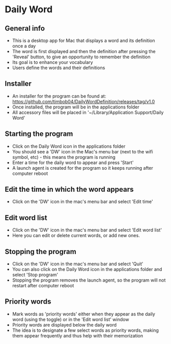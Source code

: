 # Daily Word

## General info
* This is a desktop app for Mac that displays a word and its definition once a day
* The word is first displayed and then the definition after pressing the 'Reveal' button, to give an opportunity to remember the definition
* Its goal is to enhance your vocabulary
* Users define the words and their definitions

## Installer
* An installer for the program can be found at: https://github.com/timbob04/DailyWordDefinition/releases/tag/v1.0
* Once installed, the program will be in the applications folder
* All accessory files will be placed in '~/Library/Application Support/Daily Word'

## Starting the program
* Click on the Daily Word icon in the applications folder
* You should see a 'DW' icon in the Mac's menu bar (next to the wifi symbol, etc) - this means the program is running
* Enter a time for the daily word to appear and press 'Start'
* A launch agent is created for the program so it keeps running after computer reboot

## Edit the time in which the word appears
* Click on the 'DW' icon in the mac's menu bar and select 'Edit time'

## Edit word list
* Click on the 'DW' icon in the mac's menu bar and select 'Edit word list'
* Here you can edit or delete current words, or add new ones.

## Stopping the program
* Click on the 'DW' icon in the mac's menu bar and select 'Quit'
* You can also click on the Daily Word icon in the applications folder and select 'Stop program'
* Stopping the program removes the launch agent, so the program will not restart after computer reboot

## Priority words
* Mark words as 'priority words' either when they appear as the daily word (using the toggle) or in the 'Edit word list' window
* Priority words are displayed below the daily word
* The idea is to designate a few select words as priority words, making them appear frequently and thus help with their memorization